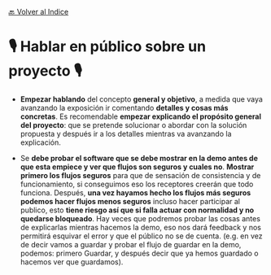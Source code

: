 [🔙 Volver al Indice](https://github.com/Sixedge-es/software_Arquitecture)

🎙️ Hablar en público sobre un proyecto 🎙️
===================================
- **Empezar hablando** del concepto **general y objetivo**, a medida que vaya avanzando la exposición ir comentando **detalles y cosas más concretas**. Es recomendable **empezar explicando el propósito general del proyecto**: que se pretende solucionar o abordar con la solución propuesta y después ir a los detalles mientras va avanzando la explicación.

- Se **debe probar el software que se debe mostrar en la demo antes de que esta empiece y ver que flujos son seguros y cuales no**. **Mostrar primero los flujos seguros** para que de sensación de consistencia y de funcionamiento, si conseguimos eso los receptores creerán que todo funciona. Después, **una vez hayamos hecho los flujos más seguros podemos hacer flujos menos seguros** incluso hacer participar al publico, esto **tiene riesgo así que si falla actuar con normalidad y no quedarse bloqueado**. Hay veces que podremos probar las cosas antes de explicarlas mientras hacemos la demo, eso nos dará feedback y nos permitirá esquivar el error y que el público no se de cuenta. (e.g. en vez de decir vamos a guardar y probar el flujo de guardar en la demo, podemos: primero Guardar, y después decir que ya hemos guardado o hacemos ver que guardamos).
